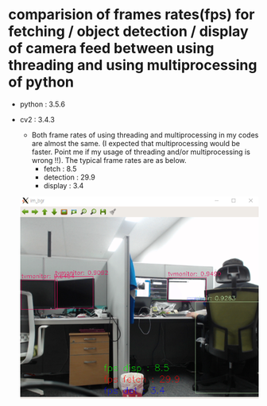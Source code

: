 # comparision of frames rates(fps) for fetching / object detection / display of camera feed between using threading and using multiprocessing of python
* python : 3.5.6
* cv2 : 3.4.3

  * Both frame rates of using threading and multiprocessing in my codes are almost the same. (I expected that multiprocessing would be faster. Point me if my usage of threading and/or multiprocessing is wrong !!).  The typical frame rates are as below.  
    * fetch : 8.5
    * detection : 29.9
    * display : 3.4
    
  ![fps_threading](./img/threading.PNG)
<!--  

  * frame rates when using multiprocessing
    * fetch : 8.5
    * detection : 29.9
    * display : 1.6
  
  ![fps_multiprocessing](./img/multiprocessing.PNG)
  
  I am not sure why. The biggest different is that detection thread of threading is faster than that of multiprocessing.  The others are almost the same.
-->
